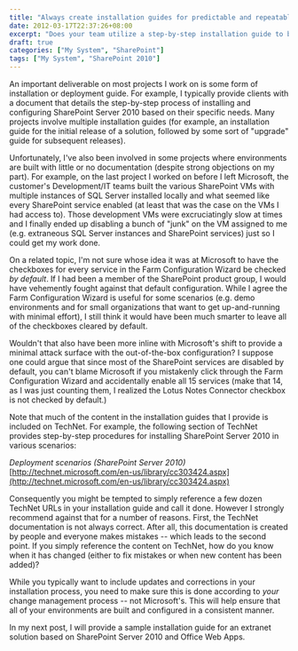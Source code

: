 ```yaml
---
title: "Always create installation guides for predictable and repeatable deployments"
date: 2012-03-17T22:37:26+08:00
excerpt: "Does your team utilize a step-by-step installation guide to build and deploy various environments, or do the Development, Test, and Release Management folks simply \"wing it\"? I certainly hope it's not the latter."
draft: true
categories: ["My System", "SharePoint"]
tags: ["My System", "SharePoint 2010"]
---
```


An important deliverable on most projects I work on is some form of installation or deployment guide. For example, I typically provide clients with a document that details the step-by-step process of installing and configuring SharePoint Server 2010 based on their specific needs. Many projects involve multiple installation guides (for example, an installation guide for the initial release of a solution, followed by some sort of "upgrade" guide for subsequent releases).

Unfortunately, I've also been involved in some projects where environments are built with little or no documentation (despite strong objections on my part). For example, on the last project I worked on before I left Microsoft, the customer's Development/IT teams built the various SharePoint VMs with multiple instances of SQL Server installed locally and what seemed like every SharePoint service enabled (at least that was the case on the VMs I had access to). Those development VMs were excruciatingly slow at times and I finally ended up disabling a bunch of "junk" on the VM assigned to me (e.g. extraneous SQL Server instances and SharePoint services) just so I could get my work done.

On a related topic, I'm not sure whose idea it was at Microsoft to have the checkboxes for every service in the Farm Configuration Wizard be checked *by default*. If I had been a member of the SharePoint product group, I would have vehemently fought against that default configuration. While I agree the Farm Configuration Wizard is useful for some scenarios (e.g. demo environments and for small organizations that want to get up-and-running with minimal effort), I still think it would have been much smarter to leave all of the checkboxes cleared by default.

Wouldn't that also have been more inline with Microsoft's shift to provide a minimal attack surface with the out-of-the-box configuration? I suppose one could argue that since most of the SharePoint services are disabled by default, you can't blame Microsoft if you mistakenly click through the Farm Configuration Wizard and accidentally enable all 15 services (make that 14, as I was just counting them, I realized the Lotus Notes Connector checkbox is not checked by default.)

Note that much of the content in the installation guides that I provide is included on TechNet. For example, the following section of TechNet provides step-by-step procedures for installing SharePoint Server 2010 in various scenarios:

<cite>Deployment scenarios (SharePoint Server 2010)</cite>
[http://technet.microsoft.com/en-us/library/cc303424.aspx](http://technet.microsoft.com/en-us/library/cc303424.aspx)


Consequently you might be tempted to simply reference a few dozen TechNet URLs in your installation guide and call it done. However I strongly recommend against that for a number of reasons. First, the TechNet documentation is not always correct. After all, this documentation is created by people and everyone makes mistakes -- which leads to the second point. If you simply reference the content on TechNet, how do you know when it has changed (either to fix mistakes or when new content has been added)?

While you typically want to include updates and corrections in your installation process, you need to make sure this is done according to *your* change management process -- not Microsoft's. This will help ensure that all of your environments are built and configured in a consistent manner.

In my next post, I will provide a sample installation guide for an extranet solution based on SharePoint Server 2010 and Office Web Apps.

